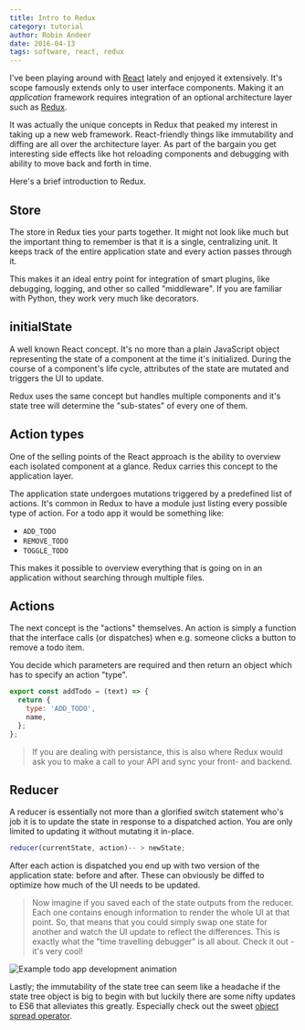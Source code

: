 ```yaml
---
title: Intro to Redux
category: tutorial
author: Robin Andeer
date: 2016-04-13
tags: software, react, redux
---
```


I've been playing around with [React][react] lately and enjoyed it extensively. It's scope famously extends only to user interface components. Making it an _application_ framework requires integration of an optional architecture layer such as [Redux][redux].

It was actually the unique concepts in Redux that peaked my interest in taking up a new web framework. React-friendly things like immutability and diffing are all over the architecture layer. As part of the bargain you get interesting side effects like hot reloading components and debugging with ability to move back and forth in time.

Here's a brief introduction to Redux.

## Store

The store in Redux ties your parts together. It might not look like much but the important thing to remember is that it is a single, centralizing unit. It keeps track of the entire application state and every action passes through it.

This makes it an ideal entry point for integration of smart plugins, like debugging, logging, and other so called "middleware". If you are familiar with Python, they work very much like decorators.

## initialState

A well known React concept. It's no more than a plain JavaScript object representing the state of a component at the time it's initialized. During the course of a component's life cycle, attributes of the state are mutated and triggers the UI to update.

Redux uses the same concept but handles multiple components and it's state tree will determine the "sub-states" of every one of them.

## Action types

One of the selling points of the React approach is the ability to overview each isolated component at a glance. Redux carries this concept to the application layer.

The application state undergoes mutations triggered by a predefined list of actions. It's common in Redux to have a module just listing every possible type of action. For a todo app it would be something like:

- `ADD_TODO`
- `REMOVE_TODO`
- `TOGGLE_TODO`

This makes it possible to overview everything that is going on in an application without searching through multiple files.

## Actions

The next concept is the "actions" themselves. An action is simply a function that the interface calls (or dispatches) when e.g. someone clicks a button to remove a todo item.

You decide which parameters are required and then return an object which has to specify an action "type".

```javascript
export const addTodo = (text) => {
  return {
    type: 'ADD_TODO',
    name,
  };
};
```

> If you are dealing with persistance, this is also where Redux would ask you to make a call to your API and sync your front- and backend.

## Reducer

A reducer is essentially not more than a glorified switch statement who's job it is to update the state in response to a dispatched action. You are only limited to updating it without mutating it in-place.

```javascript
reducer(currentState, action)-- > newState;
```

After each action is dispatched you end up with two version of the application state: before and after. These can obviously be diffed to optimize how much of the UI needs to be updated.

> Now imagine if you saved each of the state outputs from the reducer. Each one contains enough information to render the whole UI at that point. So, that means that you could simply swap one state for another and watch the UI update to reflect the differences. This is exactly what the "time travelling debugger" is all about. Check it out - it's very cool!

<Image
  src="http://i.imgur.com/J4GeW0M.gif"
  alt="Example todo app development animation"
  width={776}
  height={688}
  layout="responsive"
/>

Lastly; the immutability of the state tree can seem like a headache if the state tree object is big to begin with but luckily there are some nifty updates to ES6 that alleviates this greatly. Especially check out the sweet [object spread operator][es6].

[react]: https://facebook.github.io/react/
[redux]: http://redux.js.org/
[vuejs]: http://vuejs.org/
[vuex]: http://vuejs.github.io/vuex/en/
[es6]: http://redux.js.org/docs/recipes/UsingObjectSpreadOperator.html
